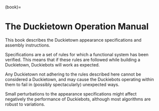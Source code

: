(book)=
# The Duckietown Operation Manual

This book describes the Duckietown appearance specifications and assembly instructions.
 
Specifications are a set of rules for which a functional system has been verified. 
This means that if these rules are followed while building a Duckietown, Duckiebots will work as expected.

Any Duckietown not adhering to the rules described here cannot be considered a Duckietown, 
and may cause the Duckiebots operating within them to fail in (possibly spectacularly) unexpected ways.

Small perturbations to the appearance specifications might affect negatively the performance of Duckiebots, although most algorithms are robust to variations.


```{tableofcontents}
```

